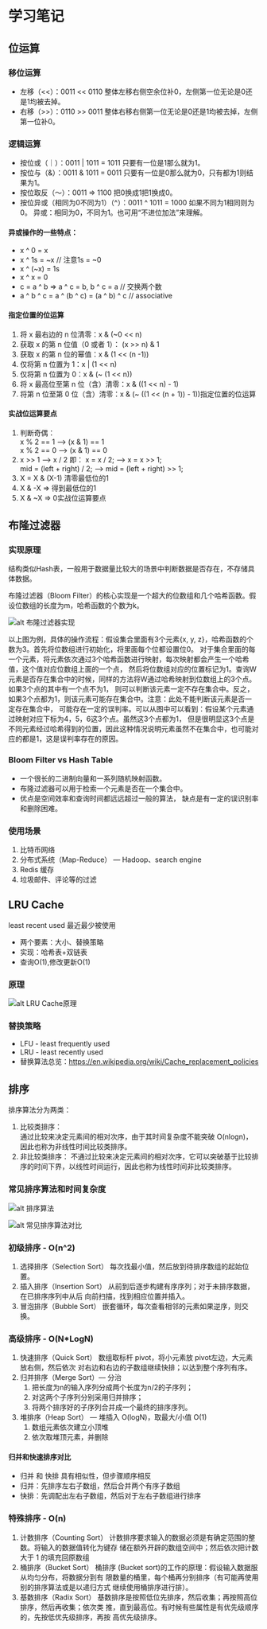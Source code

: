 # 学习笔记

## 位运算

### 移位运算

* 左移（<<）：0011 << 0110 整体左移右侧空余位补0，左侧第一位无论是0还是1均被去掉。
* 右移（>>）：0110 >> 0011 整体右移右侧第一位无论是0还是1均被去掉，左侧第一位补0。

### 逻辑运算

* 按位或（｜）：0011 | 1011 = 1011 只要有一位是1那么就为1。
* 按位与（&）：0011 & 1011 = 0011 只要有一位是0那么就为0，只有都为1则结果为1。
* 按位取反（～）：0011 => 1100 把0换成1把1换成0。
* 按位异或（相同为0不同为1）（^）：0011 ^ 1011 = 1000 如果不同为1相同则为0。
异或：相同为0，不同为1。也可用“不进位加法”来理解。

#### 异或操作的一些特点：
* x ^ 0 = x
* x ^ 1s = ~x      // 注意1s = ~0
* x ^ (~x) = 1s
* x ^ x = 0
* c = a ^ b   =>   a ^ c = b, b ^ c = a      // 交换两个数
* a ^ b ^ c = a ^ (b ^ c) = (a ^ b) ^ c     // associative

#### 指定位置的位运算
1. 将 x 最右边的 n 位清零：x & (~0 << n) 
2. 获取 x 的第 n 位值（0 或者 1）： (x >> n) & 1 
3. 获取 x 的第 n 位的幂值：x & (1 << (n -1)) 
4. 仅将第 n 位置为 1：x | (1 << n) 
5. 仅将第 n 位置为 0：x & (~ (1 << n)) 
6. 将 x 最高位至第 n 位（含）清零：x & ((1 << n) - 1) 
7. 将第 n 位至第 0 位（含）清零：x & (~ ((1 << (n + 1)) - 1))指定位置的位运算

#### 实战位运算要点
1. 判断奇偶：  
x % 2 == 1 —> (x & 1) == 1   
x % 2 == 0 —> (x & 1) == 0 
2. x >> 1 —> x / 2   即：  x = x / 2; —> x = x >> 1;  
 mid = (left + right) / 2;   —>    mid = (left + right) >> 1; 
3. X = X & (X-1) 清零最低位的1 
4. X & -X => 得到最低位的1 
5. X & ~X => 0实战位运算要点

## 布隆过滤器


### 实现原理
结构类似Hash表，一般用于数据量比较大的场景中判断数据是否存在，不存储具体数据。  

布隆过滤器（Bloom Filter）的核心实现是一个超大的位数组和几个哈希函数。假设位数组的长度为m，哈希函数的个数为k。  

![alt 布隆过滤器实现](/Users/chenxianglin/IdeaProjects/algorithm007-class01/Week_08/G20200343040257/bloomfilter.png "布隆过滤器实现")

以上图为例，具体的操作流程：假设集合里面有3个元素{x, y, z}，哈希函数的个数为3。首先将位数组进行初始化，将里面每个位都设置位0。
对于集合里面的每一个元素，将元素依次通过3个哈希函数进行映射，每次映射都会产生一个哈希值，这个值对应位数组上面的一个点，
然后将位数组对应的位置标记为1。查询W元素是否存在集合中的时候，同样的方法将W通过哈希映射到位数组上的3个点。如果3个点的其中有一个点不为1，
则可以判断该元素一定不存在集合中。反之，如果3个点都为1，则该元素可能存在集合中。注意：此处不能判断该元素是否一定存在集合中，
可能存在一定的误判率。可以从图中可以看到：假设某个元素通过映射对应下标为4，5，6这3个点。虽然这3个点都为1，
但是很明显这3个点是不同元素经过哈希得到的位置，因此这种情况说明元素虽然不在集合中，也可能对应的都是1，这是误判率存在的原因。

### Bloom Filter vs Hash Table

* 一个很长的二进制向量和一系列随机映射函数。
* 布隆过滤器可以用于检索一个元素是否在一个集合中。 
* 优点是空间效率和查询时间都远远超过一般的算法， 缺点是有一定的误识别率和删除困难。

### 使用场景

1. 比特币网络 
2. 分布式系统（Map-Reduce） — Hadoop、search engine 
3. Redis 缓存 
4. 垃圾邮件、评论等的过滤

## LRU Cache

least recent used 最近最少被使用

* 两个要素：大小、替换策略
* 实现：哈希表+双链表
* 查询O(1),修改更新O(1)

### 原理

![alt LRU Cache原理](/Users/chenxianglin/IdeaProjects/algorithm007-class01/Week_08/G20200343040257/LRUCache.png "LRU Cache原理")

### 替换策略

* LFU - least frequently used 
* LRU - least recently used 
* 替换算法总览：https://en.wikipedia.org/wiki/Cache_replacement_policies


## 排序

排序算法分为两类：
1. 比较类排序：   
通过比较来决定元素间的相对次序，由于其时间复杂度不能突破 O(nlogn)，因此也称为非线性时间比较类排序。 
2. 非比较类排序： 不通过比较来决定元素间的相对次序，它可以突破基于比较排序的时间下界，以线性时间运行，因此也称为线性时间非比较类排序。

### 常见排序算法和时间复杂度
![alt 排序算法](/Users/chenxianglin/IdeaProjects/algorithm007-class01/Week_08/G20200343040257/sort1.png "常见排序算法")


![alt 常见排序算法对比](/Users/chenxianglin/IdeaProjects/algorithm007-class01/Week_08/G20200343040257/sort2.jpeg "常见排序算法对比")

### 初级排序 - O(n^2)
1. 选择排序（Selection Sort）
每次找最小值，然后放到待排序数组的起始位置。
2. 插入排序（Insertion Sort）
从前到后逐步构建有序序列；对于未排序数据，在已排序序列中从后
向前扫描，找到相应位置并插入。
3. 冒泡排序（Bubble Sort）
嵌套循环，每次查看相邻的元素如果逆序，则交换。

### 高级排序 - O(N*LogN)
1. 快速排序（Quick Sort）
数组取标杆 pivot，将小元素放 pivot左边，大元素放右侧，然后依次
对右边和右边的子数组继续快排；以达到整个序列有序。
2. 归并排序（Merge Sort）— 分治
   1. 把长度为n的输入序列分成两个长度为n/2的子序列；
   2. 对这两个子序列分别采用归并排序；
   3. 将两个排序好的子序列合并成一个最终的排序序列。
3. 堆排序（Heap Sort） — 堆插入 O(logN)，取最大/小值 O(1)
   1. 数组元素依次建立小顶堆
   2. 依次取堆顶元素，并删除

#### 归并和快速排序对比

* 归并 和 快排 具有相似性，但步骤顺序相反
* 归并：先排序左右子数组，然后合并两个有序子数组
* 快排：先调配出左右子数组，然后对于左右子数组进行排序


### 特殊排序 - O(n)
1. 计数排序（Counting Sort）
计数排序要求输入的数据必须是有确定范围的整数。将输入的数据值转化为键存
储在额外开辟的数组空间中；然后依次把计数大于 1 的填充回原数组
2. 桶排序（Bucket Sort）
桶排序 (Bucket sort)的工作的原理：假设输入数据服从均匀分布，将数据分到有
限数量的桶里，每个桶再分别排序（有可能再使用别的排序算法或是以递归方式
继续使用桶排序进行排）。
3. 基数排序（Radix Sort）
基数排序是按照低位先排序，然后收集；再按照高位排序，然后再收集；依次类
推，直到最高位。有时候有些属性是有优先级顺序的，先按低优先级排序，再按
高优先级排序。